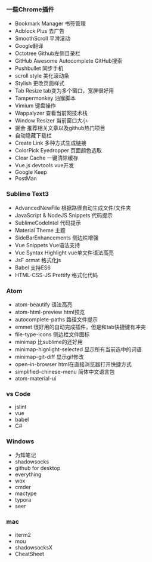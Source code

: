### 一些Chrome插件

+ Bookmark Manager 书签管理
+ Adblock Plus 去广告
+ SmoothScroll 平滑滚动
+ Google翻译
+ Octotree Github左侧目录栏
+ GitHub Awesome Autocomplete GitHub搜索
+ Pushbullet 同步手机
+ scroll style 美化滚动条
+ Stylish 更改页面样式
+ Tab Resize tab变为多个窗口，宽屏很好用
+ Tampermonkey 油猴脚本 
+ Vimium 键盘操作
+ Wappalyzer 查看当前网技术栈
+ Window Resizer 当前窗口大小
+ 掘金 推荐相关文章以及github热门项目
+ 自动隐藏下载栏
+ Create Link 多种方式生成链接
+ ColorPick Eyedropper 页面颜色选取
+ Clear Cache 一键清除缓存
+ Vue.js devtools vue开发
+ Google Keep
+ PostMan

### Sublime Text3 

+ AdvancedNewFile 根据路径自动生成文件/文件夹
+ JavaScript & NodeJS Snippets 代码提示
+ SublimeCodeIntel 代码提示
+ Material Theme 主题
+ SideBarEnhancements 侧边栏增强
+ Vue Snippets Vue语法支持
+ Vue Syntax Highlight vue单文件语法高亮
+ JsF ormat 格式化js
+ Babel 支持ES6
+ HTML-CSS-JS Prettify 格式化代码

### Atom

+ atom-beautify 语法高亮
+ atom-html-preview html预览
+ autocomplete-paths 路径文件提示
+ emmet 很好用的自动完成插件，但是和tab快捷键有冲突
+ file-type-icons 侧边栏文件图标
+ minimap 比sublime的还好用
+ minimap-hignlight-selected 显示所有当前选中的词语
+ minimap-git-diff 显示gif修改
+ open-in-browser html在直接浏览器打开快捷方式
+ simplified-chinese-menu 简体中文语言包
+ atom-material-ui

### vs Code

+ jslint
+ vue
+ babel
+ C#

### Windows

+ 为知笔记
+ shadowsocks
+ github for desktop
+ everything
+ wox
+ cmder
+ mactype
+ typora
+ seer


### mac

+ iterm2
+ mou
+ shadowsocksX
+ CheatSheet

